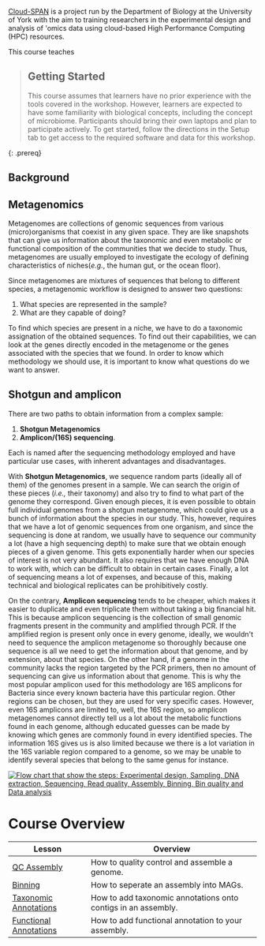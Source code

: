 ---
---
[Cloud-SPAN](https://cloud-span.york.ac.uk) is a project run by the Department of Biology at the University of York with the aim to training researchers in the experimental design and analysis of 'omics data using cloud-based High Performance Computing (HPC) resources.

This course teaches

> ## Getting Started
>This course assumes that learners have no prior experience with the tools covered in the workshop. However, learners are expected to have some familiarity with biological concepts, including the concept of microbiome. Participants should bring their own laptops and plan to participate actively.
To get started, follow the directions in the Setup tab to get access to the required software and data for this workshop.


>
{: .prereq}

## Background
## Metagenomics
Metagenomes are collections of genomic
sequences from various (micro)organisms that coexist in any
given space. They are like snapshots that can give us information
about the taxonomic and even metabolic or functional composition
of the communities that we decide to study. Thus, metagenomes
are usually employed to investigate the ecology of defining
characteristics of niches(*e.g.*, the human gut, or the ocean floor).

Since metagenomes are mixtures of sequences that belong to different species,
a metagenomic workflow is designed to answer two questions:
1. What species are represented in the sample?
2. What are they capable of doing?

To find which species are present in a niche, we have
to do a taxonomic assignation of the obtained sequences.
To find out their capabilities, we can
look at the genes directly encoded in the metagenome or the
genes associated with the species that we found. In order to
know which methodology we should use, it is important to
know what questions do we want to answer.

## Shotgun and amplicon
There are two paths to obtain information from a complex sample:
1. **Shotgun Metagenomics**  
2. **Amplicon/(16S) sequencing**.

Each is named after the sequencing methodology employed
and have particular use cases, with inherent advantages and disadvantages.

With **Shotgun Metagenomics**, we sequence random parts (ideally all of them) of the
genomes present in a sample. We can search the origin of these
pieces (_i.e.,_ their taxonomy) and also try to find to what
part of the genome they correspond. Given enough pieces, it is even possible
to obtain full individual genomes from a shotgun metagenome,
which could give us a bunch of information about the species
in our study. This, however, requires that we have a lot of genomic
sequences from one organism, and since the sequencing is done at random,
we usually have to sequence our community a lot (have a high sequencing depth)
to make sure that we obtain enough pieces of a given genome. This gets
exponentially harder when our species of interest is not very abundant.
It also requires that we have enough DNA to work with, which can be
difficult to obtain in certain cases. Finally, a lot of sequencing
means a lot of expenses, and because of this, making technical
and biological replicates can be prohibitively costly.   

On the contrary, **Amplicon sequencing** tends to be cheaper,
which makes it easier to duplicate and even triplicate
them without taking a big financial hit. This is because
amplicon sequencing is the collection of small genomic fragments
present in the community and amplified through PCR. If the
amplified region is present only once in every genome, ideally,
we wouldn't need to sequence the amplicon metagenome so thoroughly
because one sequence is all we need to get the information
about that genome, and by extension, about that species. On the other
hand, if a genome in the community lacks the region targeted by the
PCR primers, then no amount of sequencing can give us information
about that genome. This is why the most popular amplicon used for
this methodology are 16S amplicons for Bacteria since every known
bacteria have this particular region. Other regions can be chosen,
but they are used for very specific cases. However, even 16S amplicons
are limited to, well, the 16S region, so amplicon metagenomes cannot
directly tell us a lot about the metabolic functions found in each genome,
although educated guesses can be made by knowing which genes are
commonly found in every identified species. The information 16S gives us
is also limited because we there is a lot variation in the 16S variable
region compared to a genome, so we may be unable to identify several species
that belong to the same genus for instance.

<a href="{{ page.root }}/fig/03-01-01.png">
  <img src="{{ page.root }}/fig/03-01-01.png" alt="Flow chart that show the steps: Experimental design, Sampling, DNA extraction, Sequencing, Read quality, Assembly, Binning, Bin quality and Data analysis " />
</a>

# Course Overview

| Lesson                     | Overview |
| -------------------------- | ---------|
| [QC Assembly](https://cloud-span.github.io/metagenomics01-qc-assembly/) | How to quality control and assemble a genome.|
| [Binning](https://cloud-span.github.io/metagenomics02-binning/)| How to seperate an assembly into MAGs. |
| [Taxonomic Annotations](https://cloud-span.github.io/metagenomics03-taxonomic-anno/) | How to add taxonomic annotations onto contigs in an assembly. |
| [Functional Annotations](https://cloud-span.github.io/metagenomics04-functional-anno/) | How to add functional annotation to your assembly. |

